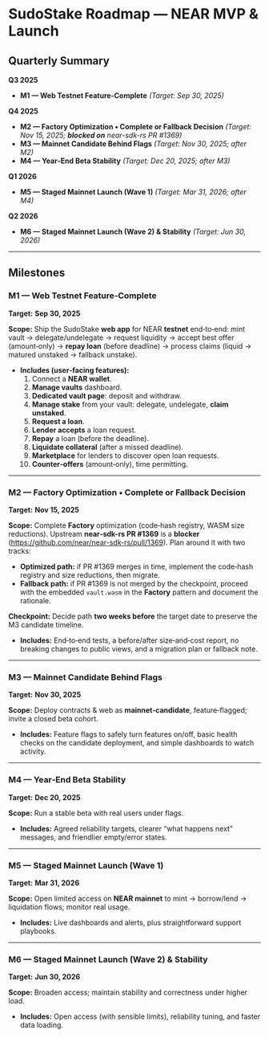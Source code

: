 # SudoStake Roadmap — NEAR MVP & Launch

## Quarterly Summary

**Q3 2025**

- **M1 — Web Testnet Feature‑Complete** *(Target: Sep 30, 2025)*

**Q4 2025**

- **M2 — Factory Optimization • Complete or Fallback Decision** *(Target: Nov 15, 2025; **blocked on** near-sdk-rs PR #1369)*
- **M3 — Mainnet Candidate Behind Flags** *(Target: Nov 30, 2025; after M2)*
- **M4 — Year‑End Beta Stability** *(Target: Dec 20, 2025; after M3)*

**Q1 2026**

- **M5 — Staged Mainnet Launch (Wave 1)** *(Target: Mar 31, 2026; after M4)*

**Q2 2026**

- **M6 — Staged Mainnet Launch (Wave 2) & Stability** *(Target: Jun 30, 2026)*

---

## Milestones

### **M1 — Web Testnet Feature‑Complete**

**Target:** **Sep 30, 2025**

**Scope:** Ship the SudoStake **web app** for NEAR **testnet** end‑to‑end: mint vault → delegate/undelegate → request liquidity → accept best offer (amount‑only) → **repay loan** (before deadline) → process claims (liquid → matured unstaked → fallback unstake).

- **Includes (user‑facing features):**
  1. Connect a **NEAR wallet**.
  2. **Manage vaults** dashboard.
  3. **Dedicated vault page**: deposit and withdraw.
  4. **Manage stake** from your vault: delegate, undelegate, **claim unstaked**.
  5. **Request a loan**.
  6. **Lender accepts** a loan request.
  7. **Repay** a loan (before the deadline).
  8. **Liquidate collateral** (after a missed deadline).
  9. **Marketplace** for lenders to discover open loan requests.
  10. **Counter‑offers** (amount‑only), time permitting.


---

### **M2 — Factory Optimization • Complete or Fallback Decision**

**Target:** **Nov 15, 2025**

**Scope:** Complete **Factory** optimization (code‑hash registry, WASM size reductions). Upstream **near‑sdk-rs PR #1369** is a **blocker** (https://github.com/near/near-sdk-rs/pull/1369). Plan around it with two tracks:
- **Optimized path:** if PR #1369 merges in time, implement the code‑hash registry and size reductions, then migrate.
- **Fallback path:** if PR #1369 is not merged by the checkpoint, proceed with the embedded `vault.wasm` in the **Factory** pattern and document the rationale.

**Checkpoint:** Decide path **two weeks before** the target date to preserve the M3 candidate timeline.

- **Includes:** End‑to‑end tests, a before/after size‑and‑cost report, no breaking changes to public views, and a migration plan or fallback note.

---

### **M3 — Mainnet Candidate Behind Flags**

**Target:** **Nov 30, 2025**

**Scope:** Deploy contracts & web as **mainnet‑candidate**, feature‑flagged; invite a closed beta cohort.

- **Includes:** Feature flags to safely turn features on/off, basic health checks on the candidate deployment, and simple dashboards to watch activity.

---

### **M4 — Year‑End Beta Stability**

**Target:** **Dec 20, 2025**

**Scope:** Run a stable beta with real users under flags.

- **Includes:** Agreed reliability targets, clearer “what happens next” messages, and friendlier empty/error states.

---

### **M5 — Staged Mainnet Launch (Wave 1)**

**Target:** **Mar 31, 2026**

**Scope:** Open limited access on **NEAR mainnet** to mint → borrow/lend → liquidation flows; monitor real usage.

- **Includes:** Live dashboards and alerts, plus straightforward support playbooks.

---

### **M6 — Staged Mainnet Launch (Wave 2) & Stability**

**Target:** **Jun 30, 2026**

**Scope:** Broaden access; maintain stability and correctness under higher load.

- **Includes:** Open access (with sensible limits), reliability tuning, and faster data loading.
